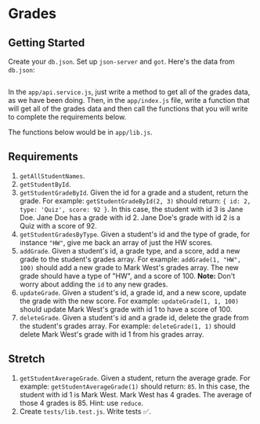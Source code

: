 # Grades

## Getting Started

Create your `db.json`. Set up `json-server` and `got`. Here's the data from `db.json`:

```json

```

In the `app/api.service.js`, just write a method to get all of the grades data, as we have been doing. Then, in the `app/index.js` file, write a function that will get all of the grades data and then call the functions that you will write to complete the requirements below.

The functions below would be in `app/lib.js`.

## Requirements

1. `getAllStudentNames`.
1. `getStudentById`.
1. `getStudentGradeById`. Given the id for a grade and a student, return the grade. For example: `getStudentGradeById(2, 3)` should return: `{ id: 2, type: 'Quiz', score: 92 }`. In this case, the student with id 3 is Jane Doe. Jane Doe has a grade with id 2. Jane Doe's grade with id 2 is a Quiz with a score of 92.
1. `getStudentGradesByType`. Given a student's id and the type of grade, for instance `"HW"`, give me back an array of just the HW scores.
1. `addGrade`. Given a student's id, a grade type, and a score, add a new grade to the student's grades array. For example: `addGrade(1, "HW", 100)` should add a new grade to Mark West's grades array. The new grade should have a type of "HW", and a score of 100. **Note:** Don't worry about adding the `id` to any new grades.
1. `updateGrade`. Given a student's id, a grade id, and a new score, update the grade with the new score. For example: `updateGrade(1, 1, 100)` should update Mark West's grade with id 1 to have a score of 100.
1. `deleteGrade`. Given a student's id and a grade id, delete the grade from the student's grades array. For example: `deleteGrade(1, 1)` should delete Mark West's grade with id 1 from his grades array.

## Stretch

1. `getStudentAverageGrade`. Given a student, return the average grade. For example: `getStudentAverageGrade(1)` should return: `85`. In this case, the student with id 1 is Mark West. Mark West has 4 grades. The average of those 4 grades is 85. Hint: use `reduce`.
1. Create `tests/lib.test.js`. Write tests ✅.
